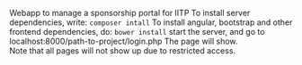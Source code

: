 Webapp to manage a sponsorship portal for IITP
To install server dependencies, write:
```composer intall```
To install angular, bootstrap and other frontend dependencies, do:
```bower install```
start the server, and go to localhost:8000/path-to-project/login.php
The page will show.<br>
Note that all pages will not show up due to restricted access.
